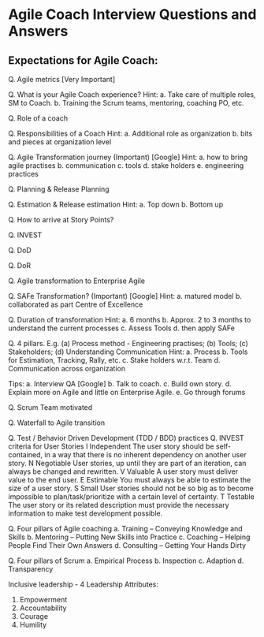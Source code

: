 # Agile Coach Interview Questions and Answers

## Expectations for Agile Coach:

Q. Agile metrics [Very Important]

Q. What is your Agile Coach experience?
Hint:
a. Take care of multiple roles, SM to Coach.
b. Training the Scrum teams, mentoring, coaching PO, etc.

Q. Role of a coach

Q. Responsibilities of a Coach
Hint:
a. Additional role as organization
b. bits and pieces at organization level

Q. Agile Transformation journey (Important) [Google]
Hint:
a. how to bring agile practises
b. communication
c. tools
d. stake holders
e. engineering practices

Q. Planning & Release Planning

Q. Estimation & Release estimation
Hint:
a. Top down
b. Bottom up

Q. How to arrive at Story Points?

Q. INVEST

Q. DoD

Q. DoR

Q. Agile transformation to Enterprise Agile

Q. SAFe Transformation? (Important) [Google]
Hint:
a. matured model
b. collaborated as part Centre of Excellence

Q. Duration of transformation
Hint:
a. 6 months
b. Approx.  2 to 3 months to understand the current processes
c. Assess Tools
d. then apply SAFe

Q. 4 pillars. E.g. (a) Process method - Engineering practises; (b) Tools; (c) Stakeholders; (d) Understanding Communication
Hint:
a. Process
b. Tools for Estimation, Tracking, Rally, etc.
c. Stake holders w.r.t. Team
d. Communication across organization

Tips:
a. Interview QA [Google]
b. Talk to coach.
c. Build own story.
d. Explain more on Agile and little on Enterprise Agile.
e. Go through forums

Q. Scrum Team motivated

Q. Waterfall to Agile transition

Q. Test / Behavior Driven Development (TDD / BDD) practices
Q. INVEST criteria for User Stories
I	Independent	The user story should be self-contained, in a way that there is no inherent dependency on another user story.
N	Negotiable		User stories, up until they are part of an iteration, can always be changed and rewritten.
V	Valuable		A user story must deliver value to the end user.
E	Estimable		You must always be able to estimate the size of a user story.
S	Small			User stories should not be so big as to become impossible to plan/task/prioritize with a certain level of certainty.
T	Testable		The user story or its related description must provide the necessary information to make test development possible.

Q. Four pillars of Agile coaching
a. Training – Conveying Knowledge and Skills
b. Mentoring – Putting New Skills into Practice
c. Coaching – Helping People Find Their Own Answers
d. Consulting – Getting Your Hands Dirty

Q. Four pillars of Scrum
a. Empirical Process
b. Inspection
c. Adaption
d. Transparency

Inclusive leadership - 4 Leadership Attributes:
1. Empowerment
2. Accountability
3. Courage
4. Humility


<!--stackedit_data:
eyJoaXN0b3J5IjpbLTE3MTMxNTI3OTEsLTEyMDU2NDg0NDUsLT
E5NDkxNjk2MjBdfQ==
-->